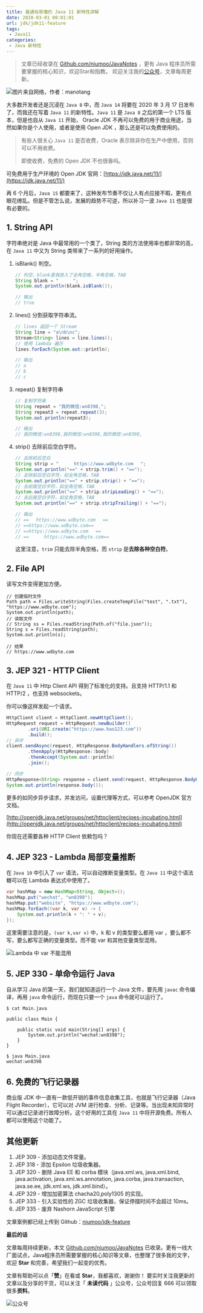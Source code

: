 ```yaml
---
title: 最通俗易懂的 Java 11 新特性讲解
date: 2020-03-01 08:01:01
url: jdk/jdk11-feature
tags:
 - Java11
categories:
 - Java 新特性
---
```


> 文章已经收录在 [Github.com/niumoo/JavaNotes](https://github.com/niumoo/JavaNotes) ，更有 Java 程序员所需要掌握的核心知识，欢迎Star和指教。
> 欢迎关注我的[公众号](https://github.com/niumoo/JavaNotes#%E5%85%AC%E4%BC%97%E5%8F%B7)，文章每周更新。

![图片来自网络，作者：manotang](https://cdn.jsdelivr.net/gh/niumoo/cdn-assets/2020/Oxz5l3JUFaHrCNm.jpg)

大多数开发者还是沉浸在 `Java 8` 中，而 `Java 14` 将要在 2020 年 3 月 17 日发布了，而我还在写着 `Java 11` 的新特性。`Java 11` 是 `Java 8` 之后的第一个 LTS 版本，但是也自从 `Java 11` 开始， Oracle JDK 不再可以免费的用于商业用途，当然如果你是个人使用，或者是使用 Open JDK ，那么还是可以免费使用的。

> 有些人很关心 `Java 11` 是否收费，Oracle 表示除非你在生产中使用，否则可以不用收费。
>
> 即使收费，免费的 Open JDK 不也很香吗。

可免费用于生产环境的 Open JDK 官网：[https://jdk.java.net/11/](https://jdk.java.net/11/)

再 6 个月后，`Java 15` 都要来了，这种发布节奏不仅让人有点应接不暇，更有点眼花缭乱。但是不管怎么说，发展的趋势不可逆，所以补习一波 `Java 11` 也是很有必要的。

<!-- more-->

## 1.  String API

字符串绝对是 Java 中最常用的一个类了，String 类的方法使用率也都非常的高，在 `Java 11` 中又为 String 类带来了一系列的好用操作。

1. isBlank() 判空。

   ```java
   // 判空，blank里我放入了全角空格，半角空格，TAB
   String blank = "　　  ";
   System.out.println(blank.isBlank());
   
   // 输出
   // true
   ```

2. lines() 分割获取字符串流。

   ```java
   // lines 返回一个 Stream
   String line = "a\nb\nc";
   Stream<String> lines = line.lines();
   // 使用 lambda 遍历
   lines.forEach(System.out::println);
   
   // 输出
   // a
   // b
   // c
   ```

3. repeat() 复制字符串

   ```java
   // 复制字符串
   String repeat = "我的微信:wn8398,";
   String repeat3 = repeat.repeat(3);
   System.out.println(repeat3);
   
   // 输出
   // 我的微信:wn8398,我的微信:wn8398,我的微信:wn8398,
   ```

4. strip() 去除前后空白字符。

   ```java
   // 去除前后空白
   String strip = "   　 https://www.wdbyte.com 　";
   System.out.println("==" + strip.trim() + "==");
   // 去除前后空白字符，如全角空格，TAB
   System.out.println("==" + strip.strip() + "==");
   // 去前面空白字符，如全角空格，TAB
   System.out.println("==" + strip.stripLeading() + "==");
   // 去后面空白字符，如全角空格，TAB
   System.out.println("==" + strip.stripTrailing() + "==");
   
   // 输出
   // ==　 https://www.wdbyte.com 　==
   // ==https://www.wdbyte.com==
   // ==https://www.wdbyte.com 　==
   // ==   　 https://www.wdbyte.com==
   ```

   这里注意，`trim` 只能去除半角空格，而 `strip` 是**去除各种空白符**。

## 2. File API

读写文件变得更加方便。

```
// 创建临时文件
Path path = Files.writeString(Files.createTempFile("test", ".txt"), "https://www.wdbyte.com");
System.out.println(path);
// 读取文件
// String ss = Files.readString(Path.of("file.json"));
String s = Files.readString(path);
System.out.println(s);

// 结果
// https://www.wdbyte.com
```

## 3. JEP 321 - HTTP Client

在 `Java 11` 中 Http Client API 得到了标准化的支持。且支持 HTTP/1.1 和 HTTP/2 ，也支持 websockets。

你可以像这样发起一个请求。

```java
HttpClient client = HttpClient.newHttpClient();
HttpRequest request = HttpRequest.newBuilder()
        .uri(URI.create("https://www.hao123.com"))
        .build();
// 异步
client.sendAsync(request, HttpResponse.BodyHandlers.ofString())
        .thenApply(HttpResponse::body)
        .thenAccept(System.out::println)
        .join();

// 同步
HttpResponse<String> response = client.send(request, HttpResponse.BodyHandlers.ofString());
System.out.println(response.body());
```

更多的如同步异步请求，并发访问，设置代理等方式，可以参考 OpenJDK 官方文档。

[http://openjdk.java.net/groups/net/httpclient/recipes-incubating.html](http://openjdk.java.net/groups/net/httpclient/recipes-incubating.html)

你现在还需要各种 HTTP Client 依赖包吗？

## 4. JEP 323 - Lambda 局部变量推断

在 `Java 10` 中引入了 `var` 语法，可以自动推断变量类型。在 `Java 11` 中这个语法糖可以在 Lambda 表达式中使用了。

```java
var hashMap = new HashMap<String, Object>();
hashMap.put("wechat", "wn8398");
hashMap.put("website", "https://www.wdbyte.com");
hashMap.forEach((var k, var v) -> {
    System.out.println(k + ": " + v);
});
```

这里需要注意的是，`(var k,var v)` 中，k 和 v  的类型要么都用 var ，要么都不写，要么都写正确的变量类型。而不能 var 和其他变量类型混用。

![Lambda 中 var 不能混用](https://cdn.jsdelivr.net/gh/niumoo/cdn-assets/2020/Lgjh2n6qAr34lK8.jpg)

## 5. JEP 330 - 单命令运行 Java

自从学习 Java 的第一天，我们就知道运行一个 Java 文件，要先用 `javac` 命令编译，再用 `java` 命令运行，而现在只要一个 `java` 命令就可以运行了。

```shell
$ cat Main.java

public class Main {

    public static void main(String[] args) {
        System.out.println("wechat:wn8398");
    }
}

$ java Main.java
wechat:wn8398
```

## 6. 免费的飞行记录器

商业版 JDK 中一直有一款低开销的事件信息收集工具，也就是飞行记录器（Java Flight Recorder），它可以对 JVM 进行检查、分析、记录等。当出现未知异常时可以通过记录进行故障分析。这个好用的工具在 `Java 11` 中将开源免费。所有人都可以使用这个功能了。

## 其他更新

1. JEP 309 - 添加动态文件常量。
2. JEP 318 - 添加 Epsilon 垃圾收集器。
3. JEP 320 - 删除 Java EE 和 corba 模块（java.xml.ws, java.xml.bind, java.activation, java.xml.ws.annotation, java.corba, java.transaction, java.se.ee, jdk.xml.ws, jdk.xml.bind）。
4. JEP 329 - 增加加密算法 chacha20,poly1305 的实现。
5. JEP 333 - 引入实验性的 ZGC 垃圾收集器，保证停摆时间不会超过 10ms。
6. JEP 335 - 废弃 Nashorn JavaScript 引擎

文章案例都已经上传到 Github：[niumoo/jdk-feature](https://github.com/niumoo/jdk-feature)

**最后的话**

文章每周持续更新，本文 [Github.com/niumoo/JavaNotes](https://github.com/niumoo/JavaNotes) 已收录。更有一线大厂面试点，Java程序员所需要掌握的核心知识等文章，也整理了很多我的文字，欢迎 **Star** 和完善，希望我们一起变的优秀。

文章有帮助可以点「**赞**」在看或 **Star**，我都喜欢，谢谢你！
要实时关注我更新的文章以及分享的干货，可以关注「 **未读代码** 」公众号，公众号回复 666 可以领取很多**资料**。

![公众号](https://cdn.jsdelivr.net/gh/niumoo/cdn-assets@439f6a5f6bd130e2aec56f3527656d6edb487b91/webinfo/weixin-public.jpg)